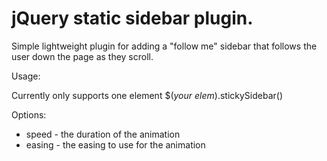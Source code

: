jQuery static sidebar plugin.
=============================

  Simple lightweight plugin for adding a "follow me" sidebar that follows the user down the page as they scroll.

Usage:

  Currently only supports one element
  $(*your elem*).stickySidebar()

Options:

* speed - the duration of the animation
* easing - the easing to use for the animation
